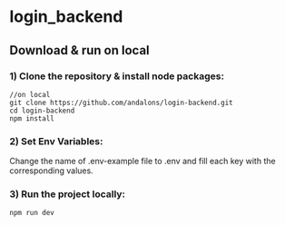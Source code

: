 # login_backend

## Download & run on local
### 1) Clone the repository & install node packages:

``` 
//on local
git clone https://github.com/andalons/login-backend.git
cd login-backend
npm install
```
### 2) Set Env Variables:

Change the name of .env-example file to .env and fill each key with the corresponding values.

### 3) Run the project locally:

```
npm run dev
```




